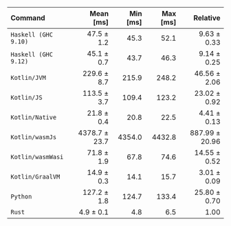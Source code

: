 | Command | Mean [ms] | Min [ms] | Max [ms] | Relative |
|:---|---:|---:|---:|---:|
| `Haskell (GHC 9.10)` | 47.5 ± 1.2 | 45.3 | 52.1 | 9.63 ± 0.33 |
| `Haskell (GHC 9.12)` | 45.1 ± 0.7 | 43.7 | 46.3 | 9.14 ± 0.25 |
| `Kotlin/JVM` | 229.6 ± 8.7 | 215.9 | 248.2 | 46.56 ± 2.06 |
| `Kotlin/JS` | 113.5 ± 3.7 | 109.4 | 123.2 | 23.02 ± 0.92 |
| `Kotlin/Native` | 21.8 ± 0.4 | 20.8 | 22.5 | 4.41 ± 0.13 |
| `Kotlin/wasmJs` | 4378.7 ± 23.7 | 4354.0 | 4432.8 | 887.99 ± 20.96 |
| `Kotlin/wasmWasi` | 71.8 ± 1.9 | 67.8 | 74.6 | 14.55 ± 0.52 |
| `Kotlin/GraalVM` | 14.9 ± 0.3 | 14.1 | 15.7 | 3.01 ± 0.09 |
| `Python` | 127.2 ± 1.8 | 124.7 | 133.4 | 25.80 ± 0.70 |
| `Rust` | 4.9 ± 0.1 | 4.8 | 6.5 | 1.00 |
